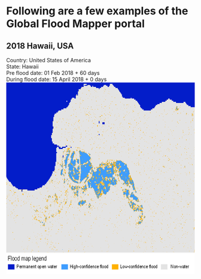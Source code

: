 # Following are a few examples of the Global Flood Mapper portal

## 2018 Hawaii, USA<br/>
Country: United States of America<br/>
State: Hawaii<br/>
Pre flood date: 01 Feb 2018 + 60 days<br/>
During flood date: 15 April 2018 + 0 days<br/>
<img src="../../media/expl/2018_Hawaii.png" height="455" width="700"><br/>
<img src="../../media/legend.png" height="55" width="730"><br/>

